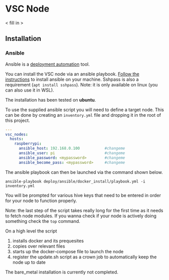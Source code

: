 # VSC Node

< fill in >


## Installation

### Ansible

Ansible is a [deployment automation](https://opensource.com/resources/what-ansible) tool.

You can install the VSC node via an ansible playbook. [Follow the instructions](https://docs.ansible.com/ansible/latest/installation_guide/intro_installation.html#pip-install) to install ansible on your machine. Sshpass is also a requirement (`apt install sshpass`). Note: it is only available on linux (you can also use it in WSL).

The installation has been tested on **ubuntu**.

To use the supplied ansible script you will need to define a target node. This can be done by creating an `inventory.yml` file and dropping it in the root of this project. 
```yml
---
vsc_nodes:
  hosts:
    raspberrypi:
      ansible_host: 192.168.0.100           #changeme
      ansible_user: pi                      #changeme
      ansible_password: <mypassword>        #changeme
      ansible_become_pass: <mypassword>     #changeme

```

The ansible playbook can then be launched via the command shown below.

`ansible-playbook deploy/ansible/docker_install/playbook.yml -i inventory.yml`

You will be prompted for various hive keys that need to be entered in order for your node to function properly. 

Note: the last step of the script takes really long for the first time as it needs to fetch node modules. If you wanna check if your node is actively doing something check the `top` command.

On a high level the script 

1. installs docker and its prequesites
1. copies over relevant files
1. starts up the docker-compose file to launch the node
1. register the update.sh script as a crown job to automatically keep the node up to date

The bare_metal installation is currently not completed.


